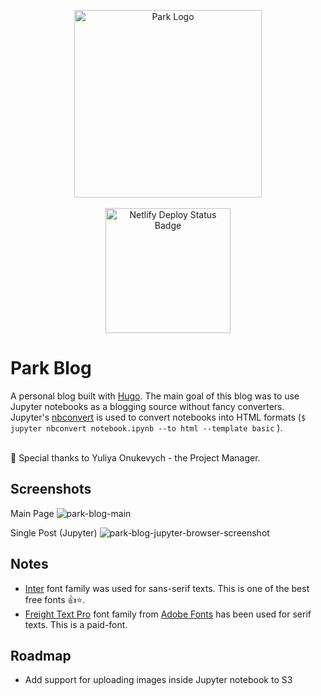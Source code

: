 <p align="center">
  <a href="https://park.is">
    <img src="https://user-images.githubusercontent.com/1064036/85344966-c0ce1400-b4b6-11ea-8841-3498fbc0d1b1.png" alt="Park Logo" width="300" />
  </a>
  <br /><br />
  <a href="https://app.netlify.com/sites/park-blog/deploys">
    <img src="https://api.netlify.com/api/v1/badges/509e708b-909e-49d7-a6cf-eeed6fe0d935/deploy-status" alt="Netlify Deploy Status Badge" width="200" />
  </a>
</p>

# Park Blog
A personal blog built with [Hugo](https://gohugo.io/). The main goal of this blog was to use Jupyter notebooks as a blogging source without fancy converters. Jupyter's [nbconvert](https://github.com/jupyter/nbconvert) is  used to convert notebooks into HTML formats (`$ jupyter nbconvert notebook.ipynb --to html --template basic` ).<br><br>

:pray: Special thanks to Yuliya Onukevych - the Project Manager.

## Screenshots

Main Page
![park-blog-main](https://user-images.githubusercontent.com/1064036/85345549-5ae28c00-b4b8-11ea-885b-86a5e23c21fc.png)

Single Post (Jupyter)
![park-blog-jupyter-browser-screenshot](https://user-images.githubusercontent.com/1064036/85345284-c1b37580-b4b7-11ea-85ab-fb694563d154.png)

## Notes

- [Inter](https://rsms.me/inter/) font family was used for sans-serif texts. This is one of the best free fonts :+1::star:.
- [Freight Text Pro](https://fonts.adobe.com/fonts/freight-text) font family from [Adobe Fonts](https://fonts.adobe.com/) has been used for serif texts. This is a paid-font.

## Roadmap
- Add support for uploading images inside Jupyter notebook to S3
